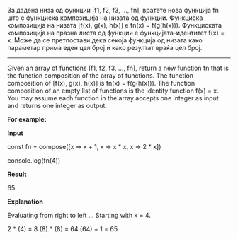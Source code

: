 За дадена низа од функции [f1, f2, f3, ..., fn], вратете нова функција fn што е функциска композиција на низата од функции.
Функциска композиција на низата [f(x), g(x), h(x)] е fn(x) = f(g(h(x))).
Функциската композиција на празна листа од функции е функцијата-идентитет f(x) = x.
Може да се претпостави дека секоја функција од низата како параметар прима еден цел број и како резултат враќа цел број.

----------------

Given an array of functions [f1, f2, f3, ..., fn], return a new function fn that is the function composition of the array of functions.
The function composition of [f(x), g(x), h(x)] is fn(x) = f(g(h(x))).
The function composition of an empty list of functions is the identity function f(x) = x.
You may assume each function in the array accepts one integer as input and returns one integer as output.

**For example:**

**Input**

const fn = compose([x => x + 1, x => x * x, x => 2 * x])

console.log(fn(4))

**Result**

65

**Explanation**


Evaluating from right to left ...
Starting with x = 4.

2 * (4) = 8
(8) * (8) = 64
(64) + 1 = 65